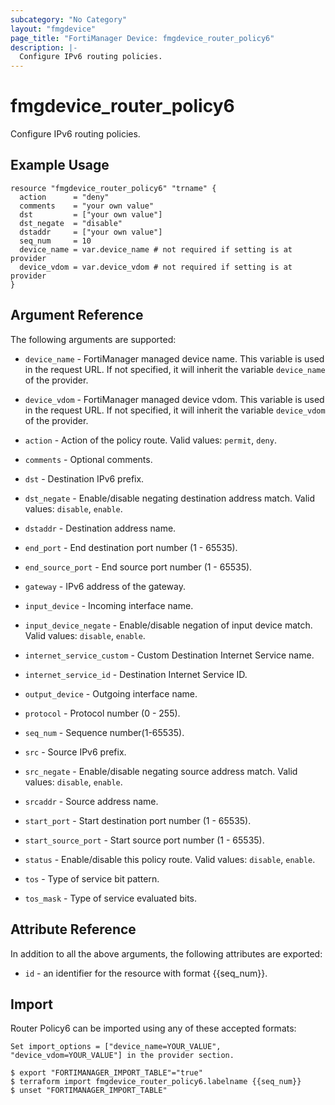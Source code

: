```yaml
---
subcategory: "No Category"
layout: "fmgdevice"
page_title: "FortiManager Device: fmgdevice_router_policy6"
description: |-
  Configure IPv6 routing policies.
---
```


# fmgdevice_router_policy6
Configure IPv6 routing policies.

## Example Usage

```hcl
resource "fmgdevice_router_policy6" "trname" {
  action      = "deny"
  comments    = "your own value"
  dst         = ["your own value"]
  dst_negate  = "disable"
  dstaddr     = ["your own value"]
  seq_num     = 10
  device_name = var.device_name # not required if setting is at provider
  device_vdom = var.device_vdom # not required if setting is at provider
}
```

## Argument Reference


The following arguments are supported:

* `device_name` - FortiManager managed device name. This variable is used in the request URL. If not specified, it will inherit the variable `device_name` of the provider.
* `device_vdom` - FortiManager managed device vdom. This variable is used in the request URL. If not specified, it will inherit the variable `device_vdom` of the provider.

* `action` - Action of the policy route. Valid values: `permit`, `deny`.

* `comments` - Optional comments.
* `dst` - Destination IPv6 prefix.
* `dst_negate` - Enable/disable negating destination address match. Valid values: `disable`, `enable`.

* `dstaddr` - Destination address name.
* `end_port` - End destination port number (1 - 65535).
* `end_source_port` - End source port number (1 - 65535).
* `gateway` - IPv6 address of the gateway.
* `input_device` - Incoming interface name.
* `input_device_negate` - Enable/disable negation of input device match. Valid values: `disable`, `enable`.

* `internet_service_custom` - Custom Destination Internet Service name.
* `internet_service_id` - Destination Internet Service ID.
* `output_device` - Outgoing interface name.
* `protocol` - Protocol number (0 - 255).
* `seq_num` - Sequence number(1-65535).
* `src` - Source IPv6 prefix.
* `src_negate` - Enable/disable negating source address match. Valid values: `disable`, `enable`.

* `srcaddr` - Source address name.
* `start_port` - Start destination port number (1 - 65535).
* `start_source_port` - Start source port number (1 - 65535).
* `status` - Enable/disable this policy route. Valid values: `disable`, `enable`.

* `tos` - Type of service bit pattern.
* `tos_mask` - Type of service evaluated bits.


## Attribute Reference

In addition to all the above arguments, the following attributes are exported:
* `id` - an identifier for the resource with format {{seq_num}}.

## Import

Router Policy6 can be imported using any of these accepted formats:
```
Set import_options = ["device_name=YOUR_VALUE", "device_vdom=YOUR_VALUE"] in the provider section.

$ export "FORTIMANAGER_IMPORT_TABLE"="true"
$ terraform import fmgdevice_router_policy6.labelname {{seq_num}}
$ unset "FORTIMANAGER_IMPORT_TABLE"
```

